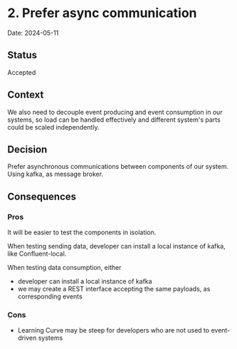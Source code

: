 # 2. Prefer async communication

Date: 2024-05-11

## Status

Accepted

## Context

We also need to decouple event producing and event consumption in our systems,
so load can be handled effectively and 
different system's parts could be scaled independently.

## Decision

Prefer asynchronous communications between components of our system. 
Using kafka, as message broker.

## Consequences

### Pros
It will be easier to test the components in isolation. 

When testing sending data, 
developer can install a local instance of kafka, like Confluent-local. 

When testing data consumption, either
- developer can install a local instance of kafka
- we may create a REST interface accepting the same payloads, as corresponding events

### Cons
- Learning Curve may be steep for developers who are not used to event-driven systems
